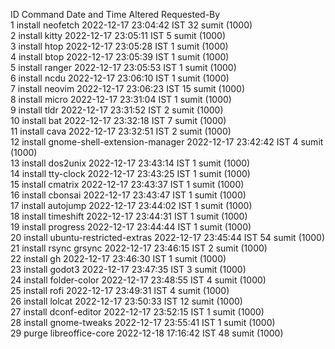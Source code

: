   ID    Command                                  Date and Time              Altered    Requested-By  
  1     install neofetch                         2022-12-17 23:04:42 IST         32    sumit (1000)  
  2     install kitty                            2022-12-17 23:05:11 IST          5    sumit (1000)  
  3     install htop                             2022-12-17 23:05:28 IST          1    sumit (1000)  
  4     install btop                             2022-12-17 23:05:39 IST          1    sumit (1000)  
  5     install ranger                           2022-12-17 23:05:53 IST          1    sumit (1000)  
  6     install ncdu                             2022-12-17 23:06:10 IST          1    sumit (1000)  
  7     install neovim                           2022-12-17 23:06:23 IST         15    sumit (1000)  
  8     install micro                            2022-12-17 23:31:04 IST          1    sumit (1000)  
  9     install tldr                             2022-12-17 23:31:52 IST          2    sumit (1000)  
  10    install bat                              2022-12-17 23:32:18 IST          7    sumit (1000)  
  11    install cava                             2022-12-17 23:32:51 IST          2    sumit (1000)  
  12    install gnome-shell-extension-manager    2022-12-17 23:42:42 IST          4    sumit (1000)  
  13    install dos2unix                         2022-12-17 23:43:14 IST          1    sumit (1000)  
  14    install tty-clock                        2022-12-17 23:43:25 IST          1    sumit (1000)  
  15    install cmatrix                          2022-12-17 23:43:37 IST          1    sumit (1000)  
  16    install cbonsai                          2022-12-17 23:43:47 IST          1    sumit (1000)  
  17    install autojump                         2022-12-17 23:44:02 IST          1    sumit (1000)  
  18    install timeshift                        2022-12-17 23:44:31 IST          1    sumit (1000)  
  19    install progress                         2022-12-17 23:44:44 IST          1    sumit (1000)  
  20    install ubuntu-restricted-extras         2022-12-17 23:45:44 IST         54    sumit (1000)  
  21    install rsync grsync                     2022-12-17 23:46:15 IST          2    sumit (1000)  
  22    install gh                               2022-12-17 23:46:30 IST          1    sumit (1000)  
  23    install godot3                           2022-12-17 23:47:35 IST          3    sumit (1000)  
  24    install folder-color                     2022-12-17 23:48:55 IST          4    sumit (1000)  
  25    install rofi                             2022-12-17 23:49:31 IST          4    sumit (1000)  
  26    install lolcat                           2022-12-17 23:50:33 IST         12    sumit (1000)  
  27    install dconf-editor                     2022-12-17 23:52:15 IST          1    sumit (1000)  
  28    install gnome-tweaks                     2022-12-17 23:55:41 IST          1    sumit (1000)  
  29    purge libreoffice-core                   2022-12-18 17:16:42 IST         48    sumit (1000)  
